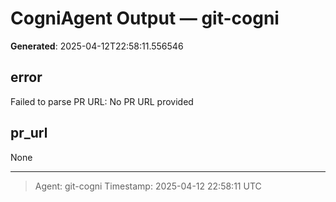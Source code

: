 # CogniAgent Output — git-cogni

**Generated**: 2025-04-12T22:58:11.556546

## error
Failed to parse PR URL: No PR URL provided

## pr_url
None

---
> Agent: git-cogni
> Timestamp: 2025-04-12 22:58:11 UTC